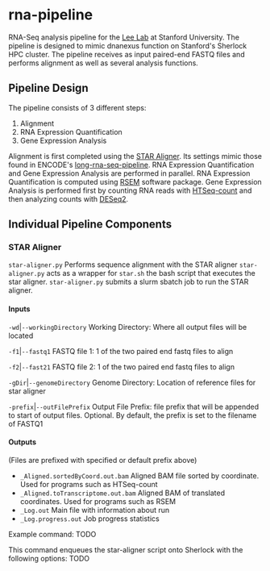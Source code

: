 # rna-pipeline
RNA-Seq analysis pipeline for the [Lee Lab](http://leelab.stanford.edu/) at Stanford University. The pipeline is designed to mimic dnanexus function on Stanford's Sherlock HPC cluster. The pipeline receives as input paired-end FASTQ files and performs alignment as well as several analysis functions.

## Pipeline Design
The pipeline consists of 3 different steps:
1. Alignment
2. RNA Expression Quantification
3. Gene Expression Analysis

Alignment is first completed using the [STAR Aligner](https://github.com/alexdobin/STAR). Its settings mimic those found in ENCODE's [long-rna-seq-pipeline](https://github.com/ENCODE-DCC/long-rna-seq-pipeline/blob/f9ff54ddf1d955382a1f0aa50b55c8627702f6e1/dnanexus/align-star-pe/resources/usr/bin/lrna_align_star_pe.sh). RNA Expression Quantification and Gene Expression Analysis are performed in parallel. RNA Expression Quantification is computed using [RSEM](https://github.com/deweylab/RSEM) software package. Gene Expression Analysis is performed first by counting RNA reads with [HTSeq-count](http://htseq.readthedocs.io/en/master/count.html) and then analyzing counts with [DESeq2](https://bioconductor.org/packages/release/bioc/html/DESeq2.html). 

## Individual Pipeline Components
### STAR Aligner
`star-aligner.py` Performs sequence alignment with the STAR aligner
`star-aligner.py` acts as a wrapper for `star.sh` the bash script that executes the star aligner. `star-aligner.py` submits a slurm sbatch job to run the STAR aligner.

#### Inputs

`-wd`|`--workingDirectory` Working Directory: Where all output files will be located

`-f1`|`--fastq1` FASTQ file 1: 1 of the two paired end fastq files to align

`-f2`|`--fast21` FASTQ file 2: 1 of the two paired end fastq files to align

`-gDir`|`--genomeDirectory` Genome Directory: Location of reference files for star aligner

`-prefix`|`--outFilePrefix` Output File Prefix: file prefix that will be appended to start of output files. Optional. By default, the prefix is set to the filename of FASTQ1

#### Outputs

(Files are prefixed with specified or default prefix above)

* `_Aligned.sortedByCoord.out.bam` Aligned BAM file sorted by coordinate. Used for programs such as HTSeq-count
* `_Aligned.toTranscriptome.out.bam` Aligned BAM of translated coordinates. Used for programs such as RSEM
* `_Log.out` Main file with information about run
* `_Log.progress.out` Job progress statistics

Example command:
TODO

This command enqueues the star-aligner script onto Sherlock with the following options:
TODO
